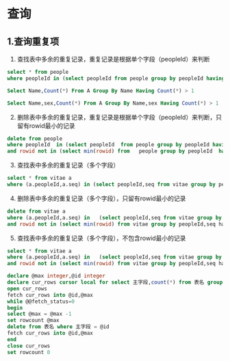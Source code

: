 # 查询

## 1.查询重复项
1. 查找表中多余的重复记录，重复记录是根据单个字段（peopleId）来判断
```sql
select * from people
where peopleId in (select peopleId from people group by peopleId having count(peopleId) > 1)

Select Name,Count(*) From A Group By Name Having Count(*) > 1

Select Name,sex,Count(*) From A Group By Name,sex Having Count(*) > 1
```
2. 删除表中多余的重复记录，重复记录是根据单个字段（peopleId）来判断，只留有rowid最小的记录
```sql
delete from people 
where peopleId  in (select peopleId  from people group by peopleId having  count(peopleId) > 1)
and rowid not in (select min(rowid) from   people group by peopleId  having count(peopleId )>1)
```

3. 查找表中多余的重复记录（多个字段） 
```sql
select * from vitae a
where (a.peopleId,a.seq) in (select peopleId,seq from vitae group by peopleId,seq having count(*) > 1)
```

4. 删除表中多余的重复记录（多个字段），只留有rowid最小的记录

```sql
delete from vitae a
where (a.peopleId,a.seq) in   (select peopleId,seq from vitae group by peopleId,seqhaving count(*) > 1)
and rowid not in (select min(rowid) from vitae group by peopleId,seq havingcount(*)>1)
```

5. 查找表中多余的重复记录（多个字段），不包含rowid最小的记录

```sql
select * from vitae a
where (a.peopleId,a.seq) in   (select peopleId,seq from vitae group by peopleId,seqhaving count(*) > 1)
and rowid not in (select min(rowid) from vitae group by peopleId,seq havingcount(*)>1)
```
```sql
declare @max integer,@id integer
declare cur_rows cursor local for select 主字段,count(*) from 表名 group by 主字段 having count(*) >； 1
open cur_rows
fetch cur_rows into @id,@max
while @@fetch_status=0
begin
select @max = @max -1
set rowcount @max
delete from 表名 where 主字段 = @id
fetch cur_rows into @id,@max
end
close cur_rows
set rowcount 0
```
